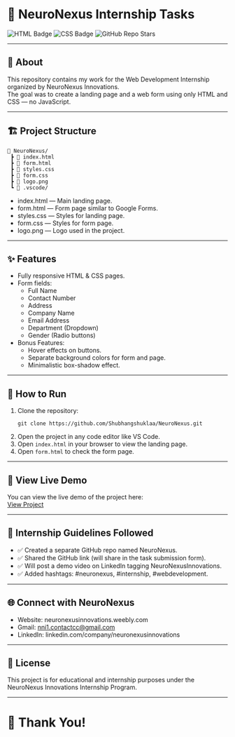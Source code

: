 # 🚀 NeuroNexus Internship Tasks

![HTML Badge](https://img.shields.io/badge/HTML-5-E34F26?style=for-the-badge&logo=html5&logoColor=white) 
![CSS Badge](https://img.shields.io/badge/CSS-3-1572B6?style=for-the-badge&logo=css3&logoColor=white) 
![GitHub Repo Stars](https://img.shields.io/github/stars/Shubhangshuklaa/NeuroNexus?style=for-the-badge)

---

## 📄 About
This repository contains my work for the Web Development Internship organized by NeuroNexus Innovations.  
The goal was to create a landing page and a web form using only HTML and CSS — no JavaScript.

---

## 🏗️ Project Structure
```
📁 NeuroNexus/
 ┣ 📄 index.html
 ┣ 📄 form.html
 ┣ 📄 styles.css
 ┣ 📄 form.css
 ┣ 📄 logo.png
 ┗ 📁 .vscode/
```
- index.html — Main landing page.
- form.html — Form page similar to Google Forms.
- styles.css — Styles for landing page.
- form.css — Styles for form page.
- logo.png — Logo used in the project.

---

## ✨ Features
- Fully responsive HTML & CSS pages.
- Form fields:
  - Full Name
  - Contact Number
  - Address
  - Company Name
  - Email Address
  - Department (Dropdown)
  - Gender (Radio buttons)
- Bonus Features:
  - Hover effects on buttons.
  - Separate background colors for form and page.
  - Minimalistic box-shadow effect.

---

## 🚀 How to Run
1. Clone the repository:
   ```
   git clone https://github.com/Shubhangshuklaa/NeuroNexus.git
   ```
2. Open the project in any code editor like VS Code.
3. Open `index.html` in your browser to view the landing page.
4. Open `form.html` to check the form page.

---

## 🔗 View Live Demo
You can view the live demo of the project here:  
[View Project](https://drive.google.com/file/d/1F-YAhkkTAjqDYm2bFp4J0S3OjJqIx3r7/view?usp=drive_link)

---

## 📢 Internship Guidelines Followed
- ✅ Created a separate GitHub repo named NeuroNexus.
- ✅ Shared the GitHub link (will share in the task submission form).
- ✅ Will post a demo video on LinkedIn tagging NeuroNexusInnovations.
- ✅ Added hashtags: #neuronexus, #internship, #webdevelopment.

---

## 🌐 Connect with NeuroNexus
- Website: neuronexusinnovations.weebly.com
- Gmail: nni1.contactcc@gmail.com
- LinkedIn: linkedin.com/company/neuronexusinnovations

---

## 📜 License
This project is for educational and internship purposes under the NeuroNexus Innovations Internship Program.

---

# 🎯 Thank You!


